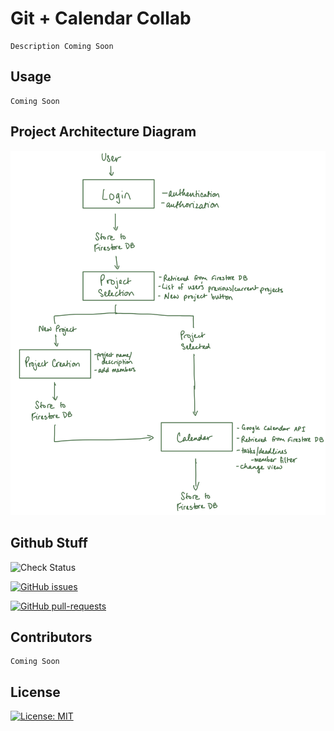 # Git + Calendar Collab

```
Description Coming Soon
```

## Usage
```
Coming Soon
```

## Project Architecture Diagram
![alt text](https://github.com/os-ucsd/leetles/blob/updated-readme-with-architecture-diagram/LeetlesArchitectureDiagram.jpeg?raw=true)


## Github Stuff
![Check Status](https://img.shields.io/github/checks-status/os-ucsd/leetles/main)

[![GitHub issues](https://img.shields.io/github/issues/os-ucsd/leetles.svg)](https://GitHub.com/os-ucsd/leetles/issues/)

[![GitHub pull-requests](https://img.shields.io/github/issues-pr/os-ucsd/leetles.svg)](https://GitHub.com/os-ucsd/leetles/pull/)


## Contributors
```
Coming Soon
```

## License
[![License: MIT](https://img.shields.io/badge/License-MIT-blue.svg)](https://opensource.org/licenses/MIT)
